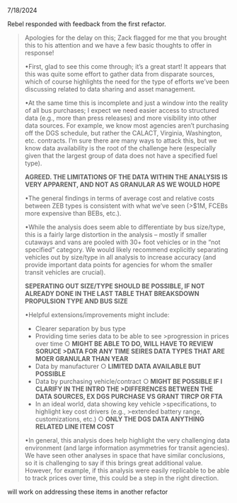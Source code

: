7/18/2024

Rebel responded with feedback from the first refactor. 
>Apologies for the delay on this; Zack flagged for me that you brought this to his attention and we have a few basic thoughts to offer in response!
> 
>•First, glad to see this come through; it’s a great start! It appears that this was quite some effort to gather data from disparate sources, which of course highlights the need for the type of efforts we’ve been discussing related to data sharing and asset management.
>
>•At the same time this is incomplete and just a window into the reality of all bus purchases; I expect we need easier access to structured data (e.g., more than press releases) and more visibility into other data sources. For example, we know most agencies aren’t purchasing off the DGS schedule, but rather the CALACT, Virginia, Washington, etc. contracts. I’m sure there are many ways to attack this, but we know data availability is the root of the challenge here (especially given that the largest group of data does not have a specified fuel type). 
>
>	**AGREED. THE LIMITATIONS OF THE DATA WITHIN THE ANALYSIS IS VERY APPARENT, AND NOT AS GRANULAR AS WE WOULD HOPE** 
>
>•The general findings in terms of average cost and relative costs between ZEB types is consistent with what we’ve seen (>$1M, FCEBs more expensive than BEBs, etc.). 
>
>•While the analysis does seem able to differentiate by bus size/type, this is a fairly large distortion in the analysis – mostly if smaller cutaways and vans are pooled with 30+ foot vehicles or in the “not specified” category. We would likely recommend explicitly separating vehicles out by size/type in all analysis to increase accuracy (and provide important data points for agencies for whom the smaller transit vehicles are crucial).
>
>	**SEPERATING OUT SIZE/TYPE SHOULD BE POSSIBLE, IF NOT ALREADY DONE IN THE LAST TABLE THAT BREAKSDOWN PROPULSION TYPE AND BUS SIZE** 
>
>•Helpful extensions/improvements might include:
>	- Clearer separation by bus type
>	- Providing time series data to be able to see >progression in prices over time 
>		○ **MIGHT BE ABLE TO DO, WILL HAVE TO REVIEW SORUCE >DATA FOR ANY TIME SEIRES DATA TYPES THAT ARE MOER GRANULAR THAN YEAR**
>	- Data by manufacturer 
>		○ **LIMITED DATA AVAILABLE BUT POSSIBLE** 
>	- Data by purchasing vehicle/contract 
>		○ **MIGHT BE POSSIBLE IF I CLARIFY IN THE INTRO THE >DIFFERENCES BETWEEN THE DATA SOURCES, EX DGS PURCHASE VS GRANT TIRCP OR FTA**
>	- In an ideal world, data showing key vehicle >specifications, to highlight key cost drivers (e.g., >extended battery range, customizations, etc.)
>		○ **ONLY THE DGS DATA ANYTHING RELATED LINE ITEM COST**
>
>•In general, this analysis does help highlight the very challenging data environment (and large information asymmetries for transit agencies). We have seen other analyses in space that have similar conclusions, so it is challenging to say if this brings great additional value. However, for example, if this analysis were easily replicable to be able to track prices over time, this could be a step in the right direction.

will work on addressing these items in another refactor